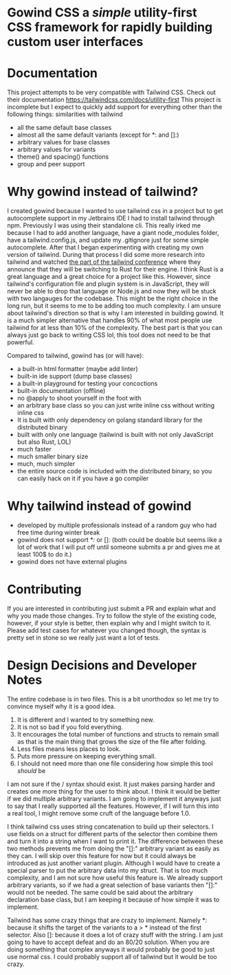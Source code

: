 # Gowind CSS a *simple* utility-first CSS framework for rapidly building custom user interfaces

# Documentation
This project attempts to be very compatible with Tailwind CSS.
Check out their documentation https://tailwindcss.com/docs/utility-first
This project is incomplete but I expect to quickly add support for everything other than the following things:
similarities with tailwind
- all the same default base classes
- almost all the same default variants (except for *: and []:)
- arbitrary values for base classes
- arbitrary values for variants
- theme() and spacing() functions
- group and peer support

# Why gowind instead of tailwind?
I created gowind because I wanted to use tailwind css in a project but to get autocomplete support in my Jetbrains IDE I had to install tailwind through npm.
Previously I was using their standalone cli.
This really irked me because I had to add another language, have a giant node_modules folder, have a tailwind.config.js, and update my .gitignore just for some simple autocomplete.
After that I began experimenting with creating my own version of tailwind.
During that process I did some more research into tailwind and watched [the part of the tailwind conference](https://youtu.be/CLkxRnRQtDE?t=2146&feature=shared) where they announce that they will be switching to Rust for their engine.
I think Rust is a great language and a great choice for a project like this.
However, since tailwind's configuration file and plugin system is in JavaScript, they will never be able to drop that language or Node.js and now they will be stuck with two langauges for the codebase.
This might be the right choice in the long run, but it seems to me to be adding too much complexity.
I am unsure about tailwind's direction so that is why I am interested in building gowind.
It is a much simpler alternative that handles 90% of what most people use tailwind for at less than 10% of the complexity.
The best part is that you can always just go back to writing CSS lol, this tool does not need to be that powerful.

Compared to tailwind, gowind has (or will have):
- a built-in html formatter (maybe add linter)
- built-in ide support (dump base classes)
- a built-in playground for testing your concoctions
- built-in documentation (offline)
- no @apply to shoot yourself in the foot with
- an arbitrary base class so you can just write inline css without writing inline css
- It is built with only dependency on golang standard library for the distributed binary
- built with only one language (tailwind is built with not only JavaScript but also Rust, LOL)
- much faster
- much smaller binary size
- much, much simpler
- the entire source code is included with the distributed binary, so you can easily hack on it if you have a go compiler

# Why tailwind instead of gowind
- developed by multiple professionals instead of a random guy who had free time during winter break
- gowind does not support *: or []: (both could be doable but seems like a lot of work that I will put off until someone submits a pr and gives me at least 100$ to do it.)
- gowind does not have external plugins

# Contributing
If you are interested in contributing just submit a PR and explain what and why you made those changes.
Try to follow the style of the existing code, however, if your style is better, then explain why and I might switch to it.
Please add test cases for whatever you changed though, the syntax is pretty set in stone so we really just want a lot of tests.

# Design Decisions and Developer Notes
The entire codebase is in two files.
This is a bit unorthodox so let me try to convince myself why it is a good idea.
1. It is different and I wanted to try something new.
2. It is not so bad if you fold everything.
3. It encourages the total number of functions and structs to remain small as that is the main thing that grows the size of the file after folding.
4. Less files means less places to look.
5. Puts more pressure on keeping everything small.
6. I should not need more than one file considering how simple this tool _should_ be

I am not sure if the / syntax should exist.
It just makes parsing harder and creates one more thing for the user to think about.
I think it would be better if we did multiple arbitrary variants.
I am going to implement it anyways just to say that I really supported all the features.
However, if I will turn this into a real tool, I might remove some cruft of the language before 1.0.

I think tailwind css uses string concatenation to build up their selectors.
I use fields on a struct for different parts of the selector then combine them and turn it into a string when I want to print it.
The difference between these two methods prevents me from doing the "[]:" arbitrary variant as easily as they can.
I will skip over this feature for now but it could always be introduced as just another variant plugin.
Although I would have to create a special parser to put the arbitrary data into my struct.
That is too much complexity, and I am not sure how useful this feature is.
We already support arbitrary variants, so if we had a great selection of base variants then "[]:" would not be needed.
The same could be said about the arbitrary declaration base class, but I am keeping it because of how simple it was to implement.

Tailwind has some crazy things that are crazy to implement.
Namely *: because it shifts the target of the variants to a > * instead of the first selector.
Also []: because it does a lot of crazy stuff with the string.
I am just going to have to accept defeat and do an 80/20 solution.
When you are doing something that complex anyways it would probably be good to just use normal css.
I could probably support all of tailwind but it would be too crazy.

